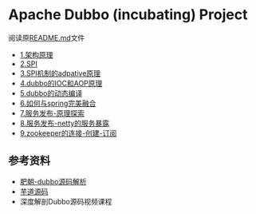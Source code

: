 # Apache Dubbo (incubating) Project

阅读原[README.md](./-README.md)文件

- [1.架构原理](./document/1.架构原理.md)
- [2.SPI](./document/2.SPI.md)
- [3.SPI机制的adpative原理](./document/3.SPI机制的adpative原理.md)
- [4.dubbo的IOC和AOP原理](./document/4.dubbo的IOC和AOP原理.md)
- [5.dubbo的动态编译](./document/5.dubbo的动态编译.md)
- [6.如何与spring完美融合](./document/6.dubbo如何和spring完美融合.md)
- [7.服务发布-原理探索](./document/7.服务发布-原理探索.md)
- [8.服务发布-netty的服务暴露](./document/8.服务发布-netty的服务暴露.md)
- [9.zookeeper的连接-创建-订阅](https://github.com/pengcgithub/dubbo-analysis-demo/tree/master/analysis-zk)

## 参考资料
- [肥朝-dubbo源码解析](https://www.jianshu.com/nb/6137390)
- [芋道源码](http://svip.iocoder.cn/categories/Dubbo/)
- 深度解剖Dubbo源码视频课程